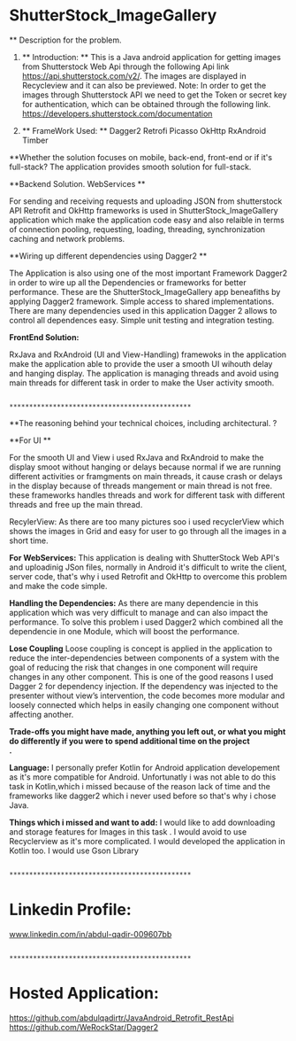 # ShutterStock_ImageGallery

 ** Description for the problem.
 
 1. ** Introduction: **
This is a Java android application for getting images from Shutterstock Web Api through the following Api link  https://api.shutterstock.com/v2/. The images are displayed in Recycleview and it can also be previewed.
Note: In order to get the images through Shutterstock API we need to get the Token or secret key for authentication, which can be obtained through the following link. https://developers.shutterstock.com/documentation

 2. ** FrameWork Used: **
Dagger2
Retrofi
Picasso
OkHttp
RxAndroid
Timber                          

**Whether the solution focuses on mobile, back-end, front-end or if it's full-stack?
The application provides smooth solution for full-stack.

**Backend Solution.
 WebServices **
 
For sending and receiving requests and uploading JSON from shutterstock API Retrofit and OkHttp frameworks is used in ShutterStock_ImageGallery application which make the application code easy and also relaible in terms of connection pooling, requesting, loading, threading, synchronization caching and network problems.


**Wiring up different dependencies using Dagger2 **

The Application is also using one of the most important Framework Dagger2 in order to wire up all the  Dependencies or frameworks for better performance. These are the ShutterStock_ImageGallery app beneafiths by applying  Dagger2 framework.
 Simple access to shared implementations.
There are many dependencies used in this application Dagger 2 allows to control all dependences easy.
Simple unit testing and integration testing. 


**FrontEnd Solution:**

 RxJava and RxAndroid (UI and View-Handling)
framewoks in the application make the application able to provide the user a smooth UI wihouth delay and hanging display. 
The application is managing threads and avoid using main threads for different task in order to make the User activity smooth.

                                  
                                  **********************************************
                                  
                                  

**The reasoning behind your technical choices, including architectural. ?

**For UI **
 
For the smooth UI and View i used RxJava and RxAndroid to make the  display smoot without hanging or delays because normal if we are running different activities or framgments on main threads, it cause crash or delays in the display because of threads mangement or main thread is not free. these frameworks handles threads and work for different task with different threads and free up the main thread.

RecylerView: As there are too many pictures soo i used recyclerView which shows the images in Grid and easy for user to go through all the images in a short time.

**For WebServices:**
This application is dealing with ShutterStock Web API's and uploadinig JSon files,  normally in Android it's difficult to write the client, server code, that's why i used Retrofit and OkHttp to overcome this problem and make the code simple.

**Handling the Dependencies:**
As there are many dependencie in this application which was very difficult to manage and can also impact the performance.
To solve this problem i used Dagger2 which combined all the dependencie in one Module, which will boost the performance.

**Lose Coupling**
 Loose coupling is concept is applied in the application to reduce the inter-dependencies between components of a system with the goal of reducing the risk that changes in one component will require changes in any other component.
 This is one of the good reasons I used Dagger 2 for dependency injection. If the dependency was injected to the presenter without view’s intervention, the code becomes more modular and loosely connected which helps in easily changing one component without affecting another.
 
 
**Trade-offs you might have made, anything you left out, or what you might do differently if you were to spend additional time on the project                  
.**


 **Language:** 
I personally prefer Kotlin for Android application developement as it's more compatible for Android.
Unfortunatly i was not able to do this task in Kotlin,which i missed because of the reason lack of time and the frameworks like dagger2 which i never used before so that's why i chose Java.

**Things which i missed and want to add:**
 I would like to add downloading and storage features for Images in this task .
 I would avoid to use Recyclerview as it's more complicated.
 I would developed the application in Kotlin too.
 I would use Gson Library
 
 
 
                               **********************************************
 
 # Linkedin Profile:
 www.linkedin.com/in/abdul-qadir-009607bb
 
 
                               **********************************************
 
 
 # Hosted Application:
 https://github.com/abdulqadirtr/JavaAndroid_Retrofit_RestApi
 https://github.com/WeRockStar/Dagger2
 
 




